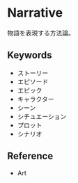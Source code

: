 # Narrative

物語を表現する方法論。

## Keywords

- ストーリー
- エピソード
- エピック
- キャラクター
- シーン
- シチュエーション
- プロット
- シナリオ

## Reference

- Art
